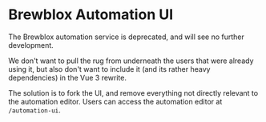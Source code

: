 # Brewblox Automation UI

The Brewblox automation service is deprecated, and will see no further development.

We don't want to pull the rug from underneath the users that were already using it,
but also don't want to include it (and its rather heavy dependencies) in the Vue 3 rewrite.

The solution is to fork the UI, and remove everything not directly relevant to the automation editor.
Users can access the automation editor at `/automation-ui`.

